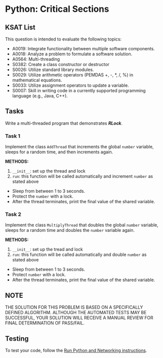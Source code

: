 # Python: Critical Sections
## KSAT List
This question is intended to evaluate the following topics:
- A0019: Integrate functionality between multiple software components.
- A0018: Analyze a problem to formulate a software solution.
- A0564: Multi-threading
- S0382: Create a class constructor or destructor
- S0026: Utilize standard library modules.
- S0029: Utilize arithmetic operators (PEMDAS +, -, *, /, %) in mathematical equations.
- S0033: Utilize assignment operators to update a variable.
- S0007: Skill in writing code in a currently supported programming language (e.g., Java, C++).

## Tasks
Write a multi-threaded program that demonstrates ***RLock***. 

### Task 1
Implement the class `AddThread` that increments the global `number` variable, sleeps for a random time, and then 
increments again.

**METHODS:**
1. `__init__`: set up the thread and lock
2. `run`: this function will be called automatically and increment `number` as stated above

- Sleep from between 1 to 3 seconds.
- Protect the `number` with a lock.
- After the thread terminates, print the final value of the shared variable.

### Task 2
Implement the class `MultiplyThread` that doubles the global `number` variable, sleeps for a random time and doubles 
the `number` variable again. 

**METHODS:**
1. `__init__`: set up the tread and lock
2. `run`: this function will be called automatically and double `number` as stated above

- Sleep from between 1 to 3 seconds.
- Protect `number` with a lock.
- After the thread terminates, print the final value of the shared variable.

## NOTE
THE SOLUTION FOR THIS PROBLEM IS BASED ON A SPECIFICALLY DEFINED ALGORITHM. ALTHOUGH THE AUTOMATED TESTS MAY BE 
SUCCESSFUL, YOUR SOLUTION WILL RECEIVE A MANUAL REVIEW FOR FINAL DETERMINATION OF PASS/FAIL.

## Testing
To test your code, follow the [Run Python and Networking instructions](https://gitlab.com/90cos/cyv/cyber-capability-developer-ccd/ccd-master-question-file/-/blob/master/performance/exam_files/compile-instructions.md).
